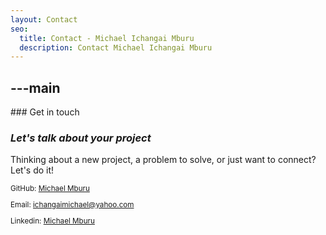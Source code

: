 ```yaml
---
layout: Contact
seo:
  title: Contact - Michael Ichangai Mburu
  description: Contact Michael Ichangai Mburu
---
```




---main
---

<PageTitle>
  ### Get in touch

  ### _Let's talk about your project_
</PageTitle>

Thinking about a new project, a problem to solve, or just want to connect? Let's do it!

<Sep size="12" />

<small>

  <Icon src="/icons/graphql.svg" className="mr-2 inline align-middle fill-current text-omega-500" /> GitHub: <a href="https://github.com/michaelmburu"> Michael Mburu </a>

  <Icon src="/icons/mail.svg" className="mr-2 inline align-middle fill-current text-omega-500" /> Email: ichangaimichael@yahoo.com

  <Icon src="/icons/logo-linkedin.svg" className="mr-2 inline align-middle fill-current text-omega-500" /> Linkedin: [Michael Mburu](https://linkedin.com/in/michaelmburu)

</small>